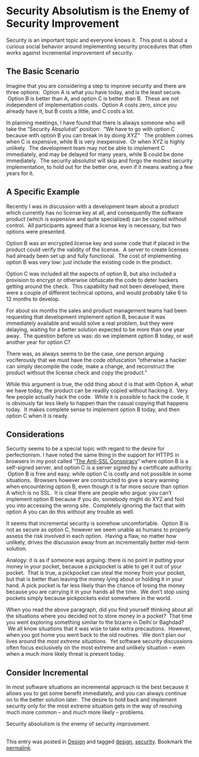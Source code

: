 #  Security Absolutism is the Enemy of Security Improvement

Security is an important topic and everyone knows it.  This post is about a curious social behavior around implementing security procedures that often works against incremental improvement of security.

## The Basic Scenario

Imagine that you are considering a step to improve security and there are three options:  Option A is what you have today, and is the least secure.  Option B is better than A, and option C is better than B.  These are not independent of implementation costs.  Option A costs zero, since you already have it, but B costs a little, and C costs a lot.  

In planning meetings, I have found that there is always someone who will take the “Security Absolutist” position:  “We have to go with option C because with option B you can break in by doing XYZ”   The problem comes when C is expensive, while B is very inexpensive.  Or when XYZ is highly unlikely.  The development team may not be able to implement C immediately, and may be delayed for many years, while B could be done immediately.  The security absolutist will skip and forgo the modest security implementation, to hold out for the better one, even if it means waiting a few years for it.

## A Specific Example

Recently I was in discussion with a development team about a product which currently has no license key at all, and consequently the software product (which is expensive and quite specialized) can be copied without control.  All participants agreed that a license key is necessary, but two options were presented.  

Option B was an encrypted license key and some code that if placed in the product could verify the validity of the license.  A server to create licenses had already been set up and fully functional.  The cost of implementing option B was very low: just include the existing code in the product. 

Option C was included all the aspects of option B, but also included a provision to encrypt or otherwise obfuscate the code to deter hackers getting around the check.  This capability had not been developed, there were a couple of different technical options, and would probably take 6 to 12 months to develop.  

For about six months the sales and product management teams had been requesting that development implement option B, because it was immediately available and would solve a real problem, but they were delaying, waiting for a better solution expected to be more than one year away.  The question before us was: do we implement option B today, or wait another year for option C?  

There was, as always seems to be the case, one person arguing vociferously that we must have the code obfuscation “otherwise a hacker can simply decompile the code, make a change, and reconstruct the product without the license check and copy the product.”  

While this argument is true, the odd thing about it is that with Option A, what we have today, the product can be readily copied without hacking it.  Very few people actually hack the code.  While it is possible to hack the code, it is obviously far less likely to happen than the casual copying that happens today.  It makes complete sense to implement option B today, and then option C when it is ready.

## Considerations

Security seems to be a special topic with regard to the desire for perfectionism. I have noted the same thing in the support for HTTPS in browsers in my post called “[The Anti-SSL Conspiracy](http://social-biz.org/2011/10/16/the-anti-ssl-conspiracy/)” where option B is a self-signed server, and option C is a server signed by a certificate authority.  Option B is free and easy, while option C is costly and not possible in some situations.  Browsers however are constructed to give a scary warning when encountering option B, even though it is far more secure than option A which is no SSL.  It is clear there are people who argue: you can’t implement option B because if you do, somebody might do XYZ and fool you into accessing the wrong site.  Completely ignoring the fact that with option A you can do this without any trouble as well. 

It seems that incremental security is somehow uncomfortable.  Option B is not as secure as option C, however we seem unable as humans to properly assess the risk involved in each option.  Having a flaw, no matter how unlikely, drives the discussion away from an incrementally better mid-term solution.  

Analogy: it is as if someone was arguing: there is no point in putting your money in your pocket, because a pickpocket is able to get it out of your pocket.  That is true, a pickpocket can steal the money from your pocket, but that is better than leaving the money lying about or holding it in your hand. A pick pocket is far less likely than the chance of losing the money because you are carrying it in your hands all the time.  We don’t stop using pockets simply because pickpockets exist somewhere in the world.  

When you read the above paragraph, did you find yourself thinking about all the situations where you decided not to store money in a pocket?  That time you went exploring something similar to the bizarre in Delhi or Baghdad?  We all know situations that it was wise to take extra precautions.  However, when you got home you went back to the old routines.  We don’t plan our lives around the _most extreme situations_.  Yet software security discussions often focus exclusively on the most extreme and unlikely situation – even when a much more likely threat is present today.

## Consider Incremental

In most software situations an incremental approach is the best because it allows you to get some benefit immediately, and you can always continue on to the better solution later.  The desire to hold back and implement security only for the most extreme situation gets in the way of resolving much more common – and much more likely – problems.  

Security absolutism is the enemy of security improvement.  
 

This entry was posted in [Design](https://agiletribe.purplehillsbooks.com/category/design/) and tagged [design](https://agiletribe.purplehillsbooks.com/tag/design/), [security](https://agiletribe.purplehillsbooks.com/tag/security/). Bookmark the [permalink](https://agiletribe.purplehillsbooks.com/2014/04/09/security-absolutism-is-the-enemy-of-security-improvement/ "Permalink to Security Absolutism is the Enemy of Security Improvement").